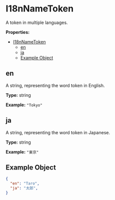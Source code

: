 # I18nNameToken

A token in multiple languages.

**Properties:**

- [I18nNameToken](#i18nnametoken)
  - [en](#en)
  - [ja](#ja)
  - [Example Object](#example-object)

## en

A string, representing the word token in English.

**Type:** string

**Example:**
`"Tokyo"`

## ja

A string, representing the word token in Japanese.

**Type:** string

**Example:**
`"東京"`

## Example Object

```json
{
  "en": "Taro",
  "ja": "太郎",
}
```
